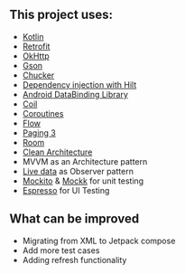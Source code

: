 ## This project uses:

- [Kotlin](https://developer.android.com/kotlin)
- [Retrofit](http://square.github.io/retrofit/)
- [OkHttp](https://square.github.io/okhttp/)
- [Gson](https://github.com/google/gson)
- [Chucker](https://github.com/ChuckerTeam/chucker)
- [Dependency injection with Hilt](https://developer.android.com/training/dependency-injection/hilt-android)
- [Android DataBinding Library](https://developer.android.com/topic/libraries/data-binding)
- [Coil](https://coil-kt.github.io/coil/)
- [Coroutines](https://developer.android.com/kotlin/coroutines)
- [Flow](https://developer.android.com/kotlin/flow)
- [Paging 3](https://developer.android.com/topic/libraries/architecture/paging/v3-overview)
- [Room](https://developer.android.com/training/data-storage/room)
- [Clean Architecture](https://www.raywenderlich.com/3595916-clean-architecture-tutorial-for-android-getting-started)
- MVVM as an Architecture pattern
- [Live data](https://developer.android.com/topic/libraries/architecture/livedata) as Observer
  pattern
- [Mockito](https://github.com/mockito/mockito) & [Mockk](https://mockk.io/) for unit testing
- [Espresso](https://developer.android.com/training/testing/espresso) for UI Testing

## What can be improved
- Migrating from XML to Jetpack compose
- Add more test cases
- Adding refresh functionality